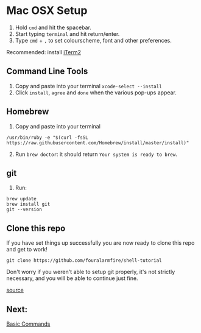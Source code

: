 # Mac OSX Setup

1. Hold `cmd` and hit the spacebar.
2. Start typing `terminal` and hit return/enter.
3. Type `cmd` + `,` to set colourscheme, font and other preferences.

Recommended: install [iTerm2](https://www.iterm2.com/downloads.html)

## Command Line Tools
1. Copy and paste into your terminal
`xcode-select --install`
2. Click `install`, `agree` and `done` when the various pop-ups appear.

## Homebrew
1. Copy and paste into your terminal
```
/usr/bin/ruby -e "$(curl -fsSL https://raw.githubusercontent.com/Homebrew/install/master/install)"
```
2. Run `brew doctor`: it should return `Your system is ready to brew`.

## git
1. Run:
```
brew update
brew install git
git --version
```

## Clone this repo
If you have set things up successfully you are now ready to clone this repo and get to work!
```
git clone https://github.com/fouralarmfire/shell-tutorial
```
Don't worry if you weren't able to setup git properly, it's not strictly necessary, and you will
be able to continue just fine.

[source](https://www.moncefbelyamani.com/how-to-install-xcode-homebrew-git-rvm-ruby-on-mac/)


## Next:
[Basic Commands](https://github.com/fouralarmfire/shell-tutorial/blob/master/osx_and_linux/basics.md)
